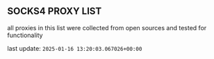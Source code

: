 ## SOCKS4 PROXY LIST

all proxies in this list were collected from open sources and tested for functionality

last update: `2025-01-16 13:20:03.067026+00:00`